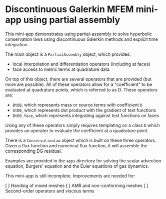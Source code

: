 # Discontinuous Galerkin MFEM mini-app using partial assembly

This mini-app demonstrates using partial-assembly to solve hyperbolic
conservation laws using discontinuous Galerkin methods and explicit
time integration.

The main object is a `PartialAssembly` object, which provides:

- local interpolation and differentiation operators (including at faces)
- face access to metric terms at quadrature data

On top of this object, there are several operators that are provided
(but more are possible). All of these operators allow for a "coefficient"
to be evaluated at quadrature points, which is referred to as D. These
operators are:

- `BtDB`, which represents mass or source terms with coefficient `D`
- `GtDB`, which represents dot product with the gradient of test functions
- `BtDB_face`, which represents integrating against test functions on faces

Using any of these operators simply requires templating on a class `D` which
provides an operator to evaluate the coefficient at a quadrature point.

There is a `ConservationLaw` object which is built on these three operators.
Given a flux function and numerical flux function, it will assemble the 
corresponding DG residual.

Examples are provided in the `apps` directory for solving the scalar advection
equation, Burgers' equation and the Euler equations of gas dynamics.

This mini-app is still incomplete. Improvements are needed for:

[ ] Handing of mixed meshes
[ ] AMR and non-conforming meshes
[ ] Second-order operators and viscous terms
